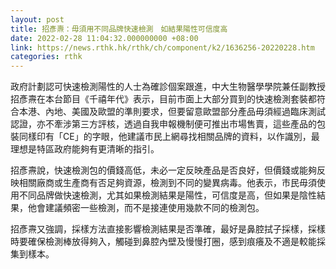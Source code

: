 ```yaml
---
layout: post
title: 招彥燾：毋須用不同品牌快速檢測　如結果陽性可信度高
date: 2022-02-28 11:04:32.000000000 +08:00
link: https://news.rthk.hk/rthk/ch/component/k2/1636256-20220228.htm
categories: rthk
---
```


政府計劃認可快速檢測陽性的人士為確診個案跟進，中大生物醫學學院兼任副教授招彥燾在本台節目《千禧年代》表示，目前市面上大部分買到的快速檢測套裝都符合本港、內地、美國及歐盟的準則要求，但要留意歐盟部分產品毋須經過臨床測試認證，亦不牽涉第三方評核，透過自我申報機制便可推出市場售賣，這些產品的包裝同樣印有「CE」的字眼，他建議市民上網尋找相關品牌的資料，以作識別，最理想是特區政府能夠有更清晰的指引。

招彥燾說，快速檢測包的價錢高低，未必一定反映產品是否良好，但價錢或能夠反映相關廠商或生產商有否足夠資源，檢測到不同的變異病毒。他表示，市民毋須使用不同品牌做快速檢測，尤其如果檢測結果是陽性，可信度是高，但如果是陰性結果，他會建議頻密一些檢測，而不是接連使用幾款不同的檢測包。

招彥燾又強調，採樣方法直接影響檢測結果是否準確，最好是鼻腔拭子採樣，採樣時要確保檢測棒放得夠入，觸碰到鼻腔內壁及慢慢打圈，感到痕癢及不適是較能採集到樣本。
